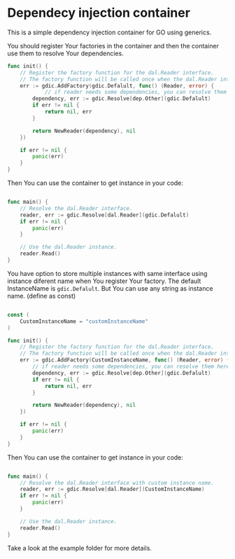 # Dependecy injection container

This is a simple dependency injection container for GO using generics.

You should register Your factories in the container and then the container use them to resolve Your dependencies.

```go
func init() {
	// Register the factory function for the dal.Reader interface.
	// The factory function will be called once when the dal.Reader interface is resolved.
	err := gdic.AddFactory(gdic.Defalult, func() (Reader, error) {
        	// if reader needs some dependencies, you can resolve them here.
		dependency, err := gdic.Resolve[dep.Other](gdic.Defalult)
		if err != nil {
		    return nil, err
		}

		return NewReader(dependency), nil
	})

	if err != nil {
		panic(err)
	}
}
```

Then You can use the container to get instance in your code:

```go

func main() {
    // Resolve the dal.Reader interface.
    reader, err := gdic.Resolve[dal.Reader](gdic.Defalult)
    if err != nil {
        panic(err)
    }

    // Use the dal.Reader instance.
    reader.Read()
}
```

You have option to store multiple instances with same interface using instance diferent name when You register Your factory. 
The default InstanceName is `gdic.Defalult`.
But You can use any string as instance name. (define as const)

```go

const (
    CustomInstanceName = "customInstanceName"
)

func init() {
    // Register the factory function for the dal.Reader interface.
    // The factory function will be called once when the dal.Reader interface is resolved.
    err := gdic.AddFactory(CustomInstanceName, func() (Reader, error) {
        // if reader needs some dependencies, you can resolve them here.
        dependency, err := gdic.Resolve[dep.Other](gdic.Defalult)
        if err != nil {
        	return nil, err
        }

        return NewReader(dependency), nil
    })

    if err != nil {
        panic(err)
    }
}
```

Then You can use the container to get instance in your code:
```go

func main() {
    // Resolve the dal.Reader interface with custom instance name.
    reader, err := gdic.Resolve[dal.Reader](CustomInstanceName)
    if err != nil {
        panic(err)
    }

    // Use the dal.Reader instance.
    reader.Read()
}

```

Take a look at the example folder for more details.
